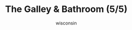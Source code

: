 ---
media: "images/rounds/soviet/bathroom_5.png"
media_type: image
title: The Galley & Bathroom (5/5)
author: [wisconsin]
desc: Marine Kwon Myong-hwa discovers the Kharkovchanka's onboard galley and bathroom.
---
